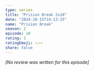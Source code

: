 ```yaml
---
type: series
title: "Prision Break 2x10"
date: "2024-10-15T14:13:25"
name: "Prision Break"
season: 2
episode: 10
rating: 3
ratingEmoji: ⭐️⭐️⭐️
share: false
---
```


*[No review was written for this episode]*
